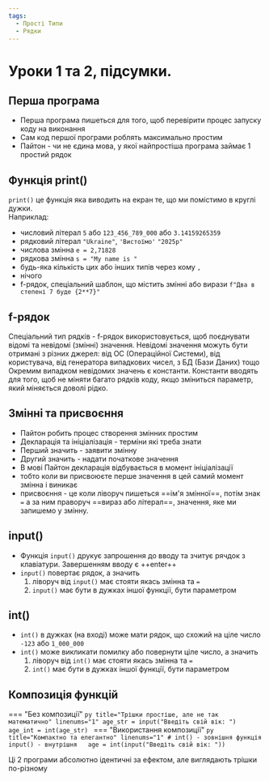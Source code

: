 ```yaml
---
tags:
  - Прості Типи
  - Рядки
---
```


# Уроки 1 та 2, підсумки.

## Перша програма

- Перша програма пишеться для того, щоб перевірити процес запуску коду на виконання
- Сам код першої програми роблять максимально простим
- Пайтон - чи не єдина мова, у якої найпростіша програма займає 1 простий рядок

## Функція print()

`print()` це функція яка виводить на екран те, що ми помістимо в круглі дужки.  
Наприклад:

- числовий літерал `5` або `123_456_789_000` або `3.14159265359`
- рядковий літерал `"Ukraine"`, `'Вистоїмо'` `"2025р"`
- числова змінна `e = 2,71828`
- рядкова змінна `s = "My name is "`
- будь-яка кількість цих або інших типів через кому `,`
- нічого
- f-рядок, спеціальний шаблон, що містить змінні або вирази `f"Два в степені 7 буде {2**7}"`

## f-рядок

Спеціальний тип рядків - f-рядок використовується, щоб поєднувати відомі та невідомі (змінні) значення.
Невідомі значення можуть бути отримані з різних джерел: від ОС (Операційної Системи), від користувача, від генератора випадкових чисел, з БД (Бази Даних) тощо  
Окремим випадком невідомих значень є константи. Константи вводять для того, щоб не міняти багато рядків коду, якщо зміниться параметр, який міняється доволі рідко.

## Змінні та присвоєння

- Пайтон робить процес створення змінних простим
- Декларація та ініціалізація - терміни які треба знати
- Перший значить - заявити змінну
- Другий значить - надати початкове значення
- В мові Пайтон декларація відбувається в момент ініціалізації
- тобто коли ви присвоюєте перше значення в цей самий момент змінна і виникає
- присвоєння - це коли ліворуч пишеться ==ім'я змінної==, потім знак `=` а за ним праворуч ==вираз або літерал==, значення, яке ми запишемо у змінну.

## input()

- Функція `input()` друкує запрошення до вводу та зчитує рячдок з клавіатури. Завершенням вводу є ++enter++
- `input()` повертає рядок, а значить
    1. ліворуч від `input()` має стояти якась змінна та `=`
    2. `input()` має бути в дужках іншої функції, бути параметром

## int()

- `int()` в дужках (на вході) може мати рядок, що схожий на ціле число `-123` або `1_000_000`
- `int()` може викликати помилку або повернути ціле число, а значить
    1. ліворуч від `int()` має стояти якась змінна та `=`
    2. `int()` має бути в дужках іншої функції, бути параметром

## Композиція функцій

=== "Без композиції"
    ```py title="Трішки простіше, але не так математично" linenums="1"
    age_str = input("Введіть свій вік: ")
    age_int = int(age_str)
    ```
=== "Використання композиції"
    ```py title="Компактно та елегантно" linenums="1"
    # int() - зовнішня функція input() - внутрішня  
    age = int(input("Введіть свій вік: "))
    ```

Ці 2 програми абсолютно ідентичні за ефектом, але виглядають трішки по-різному
